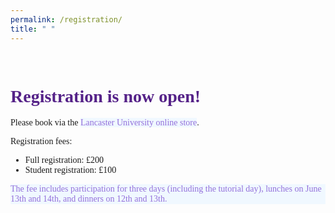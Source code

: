 ```yaml
---
permalink: /registration/
title: " "
---
```


<html>
<head>
<meta name="viewport" content="width=device-width, initial-scale=1">
<script src="https://kit.fontawesome.com/a076d05399.js" crossorigin="anonymous"></script>
<style>
body {
    font-family: 'Akaya Telivigala';
} 
h1, h2, h3, h5, h6 {
  font-family: 'Akaya Telivigala';
}
h4 {
  font-family: 'Akaya Telivigala';
}
</style>
</head>
<body>
<br>

<h1 style="color:#528;">Registration is now open!</h1>

Please book via the <a href="https://online-payments.lancaster-university.co.uk/product-catalogue/events/science-and-technology-fst/school-of-computing-and-communications/healtac-2024-conference" style="color: #9370DB; background-color: #F0F8FF; text-decoration: none;">Lancaster University online store</a>.
<p></p>
Registration fees:
<ul>
  <li>Full registration: £200</li>
  <li>Student registration: £100</li>
</ul>
<p style="color: #9370DB; background-color: #F0F8FF; text-decoration: none;">The fee includes participation for three days (including the tutorial day), lunches on June 13th and 14th, and dinners on 12th and 13th. 
  
</p>

</body>
</html>
